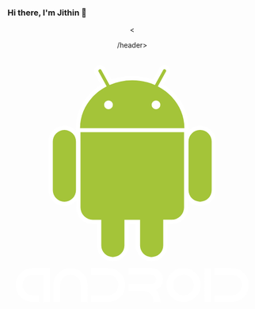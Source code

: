 ### Hi there, I'm Jithin 👋

<header><
<link rel="stylesheet" href="https://cdn.jsdelivr.net/gh/devicons/devicon@v2.14.0/devicon.min.css">
  
  /header>
<body>
<i class="devicon-android-plain colored"></i>
  </body>
<svg viewBox="0 0 128 128">
<path fill="#fff" d="M13.699 108.645h8.047v17.421h-3.492V112.04l-3.116.012h-.749c-1.74 0-2.707.073-2.9.218-1.039.282-1.917.882-2.634 1.8-.772 1.104-1.159 2.203-1.159 3.298 0 1.353.523 2.598 1.57 3.733.701.668 1.305 1.071 1.813 1.208.507.258 1.381.387 2.621.387h2.429v3.371h-2.911c-2.159 0-3.983-.568-5.474-1.704-1.079-.854-1.8-1.627-2.162-2.319-.902-1.434-1.354-2.9-1.354-4.398v-.507c0-2.094.785-4.015 2.356-5.763.95-.926 1.728-1.51 2.331-1.752.436-.242 1.035-.471 1.801-.688.684-.195 1.679-.291 2.983-.291zm25.625 3.479c.346.467.596.866.749 1.196.226.395.438.926.641 1.595.241.806.362 1.901.362 3.286v7.865h-3.492v-8.24c0-2.771-1.252-4.623-3.757-5.557-.572-.161-1.075-.246-1.511-.254-.435.008-.934.093-1.498.254-2.505.934-3.757 2.787-3.757 5.557v8.24h-3.504v-7.865c0-1.385.121-2.48.362-3.286.201-.668.415-1.2.641-1.595.153-.338.406-.737.761-1.196 1.877-2.304 4.209-3.456 6.995-3.456 2.788 0 5.123 1.152 7.008 3.456zm9.798-3.467c2.345 0 3.689.052 4.036.157.95.113 2.021.512 3.213 1.196.652.403 1.346 1.019 2.078 1.848 1.305 1.619 1.957 3.459 1.957 5.521a8.461 8.461 0 01-.7 3.419c-.918 2.086-2.429 3.592-4.53 4.519-.975.5-2.473.749-4.494.749h-7.406l-.387-.073v-3.31h8.167c.87 0 1.542-.077 2.018-.229 1.265-.427 2.19-1.063 2.778-1.909.717-1.071 1.075-2.114 1.075-3.129 0-1.023-.31-2.03-.93-3.021-.387-.572-.813-1.006-1.28-1.305-.854-.701-2.074-1.051-3.661-1.051h-8.167v-3.383h6.233zm13.097 0h11.188c1.973 0 3.52.592 4.639 1.776.5.467.846.918 1.039 1.353.436.87.652 1.72.652 2.549v.495c0 1.273-.552 2.517-1.654 3.733-.709.676-1.354 1.111-1.934 1.305 1.466 1.563 2.199 3.628 2.199 6.198h-3.516v-.266c0-1.901-.77-3.411-2.308-4.531-.878-.62-2.026-.93-3.443-.93h-6.862v-3.359h11.405c1.248 0 2.094-.616 2.537-1.848.048-.25.08-.459.096-.628 0-.685-.285-1.305-.857-1.86-.491-.387-1.015-.58-1.57-.58 0-.032-.169-.048-.508-.048H62.219v-3.359zm28.041.011h.12c2.675 0 4.958 1.096 6.851 3.286 1.225 1.643 1.836 3.431 1.836 5.364v.121c0 2.674-1.119 4.945-3.358 6.813-1.627 1.208-3.411 1.813-5.352 1.813h-.121c-2.658 0-4.934-1.087-6.826-3.262-.66-.926-1.123-1.776-1.39-2.549a9.19 9.19 0 01-.471-2.839v-.121c0-2.626 1.083-4.873 3.25-6.742 1.466-1.047 2.803-1.635 4.011-1.764.37-.079.853-.12 1.45-.12zm-5.232 8.675c0 1.514.592 2.843 1.776 3.987 1.055.902 2.162 1.353 3.322 1.353h.338c.935 0 1.885-.318 2.852-.955.998-.733 1.675-1.667 2.029-2.803.112-.298.193-.81.241-1.534 0-1.482-.575-2.791-1.728-3.927-1.079-.958-2.263-1.438-3.552-1.438-1.506 0-2.843.628-4.011 1.885-.491.645-.802 1.192-.931 1.643-.223.629-.336 1.225-.336 1.789zm15.851-8.675h3.491v17.397h-3.491v-17.397zm11.61-.011c2.344 0 3.688.052 4.035.157.95.113 2.021.512 3.213 1.196.652.403 1.346 1.019 2.078 1.848 1.305 1.619 1.957 3.459 1.957 5.521a8.461 8.461 0 01-.7 3.419c-.918 2.086-2.429 3.592-4.53 4.519-.975.5-2.473.749-4.494.749h-7.406l-.387-.073v-3.31h8.167c.87 0 1.542-.077 2.018-.229 1.265-.427 2.19-1.063 2.778-1.909.717-1.071 1.075-2.114 1.075-3.129 0-1.023-.31-2.03-.93-3.021-.387-.572-.813-1.006-1.28-1.305-.854-.701-2.074-1.051-3.661-1.051h-8.167v-3.383h6.234zM29.19 76.835c-4.484.002-8.128-3.646-8.129-8.13l-.001-24.891c-.001-4.479 3.642-8.127 8.121-8.128a8.072 8.072 0 015.753 2.377 8.078 8.078 0 012.384 5.749l-.002 24.892a8.037 8.037 0 01-2.373 5.744 8.065 8.065 0 01-5.753 2.387m-.006-38.964a5.945 5.945 0 00-5.943 5.944l.004 24.889a5.943 5.943 0 1011.887.001V43.812a5.947 5.947 0 00-5.948-5.941"></path><path fill="#fff" d="M92.942 39.104l-2.186-.001-53.54.007-2.186.001-.001-2.186c-.005-8.972 4.883-17.316 12.889-22.246l-3.112-5.682a2.995 2.995 0 011.214-4.093 2.92 2.92 0 011.424-.362c1.103 0 2.113.599 2.645 1.565l3.258 5.935a30.63 30.63 0 0110.607-1.866c3.729-.001 7.307.629 10.691 1.871l3.253-5.944a3.003 3.003 0 012.642-1.564c.496-.001.99.12 1.426.354a3.007 3.007 0 011.467 1.819 2.977 2.977 0 01-.258 2.293l-3.11 5.678c7.993 4.94 12.875 13.279 12.874 22.235l.003 2.186zM77.115 15.52l4.148-7.576a.825.825 0 10-1.444-.794l-4.191 7.652a28.588 28.588 0 00-11.646-2.442 28.521 28.521 0 00-11.619 2.434l-4.194-7.635a.818.818 0 00-1.117-.328.816.816 0 00-.327 1.117l4.149 7.569c-8.154 4.206-13.663 12.214-13.658 21.409l53.539-.006c.002-9.193-5.497-17.184-13.64-21.4M51.806 27.227a2.245 2.245 0 01.003-4.49 2.251 2.251 0 012.246 2.247 2.248 2.248 0 01-2.249 2.243m24.379-.005a2.24 2.24 0 01-2.245-2.244 2.259 2.259 0 012.245-2.25 2.258 2.258 0 012.24 2.25 2.241 2.241 0 01-2.24 2.244m-22.136 77.983c-4.48-.001-8.126-3.645-8.127-8.128L45.92 86.09l-2.136.002a8.457 8.457 0 01-6.031-2.496 8.45 8.45 0 01-2.497-6.034l-.008-38.566v-2.188h2.186l53.138-.008 2.187-.001v2.186l.006 38.571c0 4.704-3.826 8.532-8.529 8.531l-2.148.001.002 10.981c0 4.481-3.646 8.129-8.124 8.129a8.048 8.048 0 01-5.748-2.378 8.06 8.06 0 01-2.386-5.746V86.088h-3.653v10.985c-.002 4.482-3.648 8.133-8.13 8.132"></path><path fill="#fff" d="M37.444 77.563a6.332 6.332 0 006.341 6.346h4.318l.005 13.169a5.948 5.948 0 005.94 5.945 5.945 5.945 0 005.941-5.95V83.908l8.024-.002-.001 13.168a5.946 5.946 0 0011.891-.004l-.004-13.166 4.334-.001a6.346 6.346 0 006.343-6.346l-.007-38.573-53.136.009.011 38.57zm61.372-.738c-4.483.001-8.13-3.642-8.129-8.126l-.006-24.89c.001-4.484 3.642-8.131 8.122-8.131 4.486-.001 8.135 3.646 8.135 8.128l.002 24.889c.001 4.481-3.642 8.131-8.124 8.13m-.007-38.962a5.94 5.94 0 00-5.941 5.945l.002 24.889a5.94 5.94 0 005.945 5.943 5.94 5.94 0 005.941-5.946l-.006-24.889a5.94 5.94 0 00-5.941-5.942"></path><path fill="#A4C439" d="M29.184 37.871a5.945 5.945 0 00-5.943 5.944l.004 24.889a5.942 5.942 0 005.945 5.946 5.936 5.936 0 005.942-5.945V43.812a5.947 5.947 0 00-5.948-5.941M77.115 15.52l4.148-7.576a.829.829 0 00-.325-1.124.827.827 0 00-1.119.33l-4.19 7.655a28.504 28.504 0 00-11.646-2.444 28.51 28.51 0 00-11.619 2.434L48.17 7.16a.82.82 0 00-1.116-.329.816.816 0 00-.328 1.117l4.149 7.57c-8.154 4.206-13.663 12.214-13.658 21.409l53.539-.006c.001-9.194-5.498-17.185-13.641-21.401M51.806 27.227a2.245 2.245 0 01.003-4.49 2.251 2.251 0 012.246 2.247 2.248 2.248 0 01-2.249 2.243m24.379-.005a2.243 2.243 0 01-2.245-2.244 2.263 2.263 0 012.245-2.25 2.258 2.258 0 012.24 2.25 2.24 2.24 0 01-2.24 2.244m-38.75 11.771l.008 38.572a6.334 6.334 0 006.342 6.341l4.318.001.005 13.169a5.948 5.948 0 005.94 5.945 5.95 5.95 0 005.945-5.949l-.003-13.164 8.024-.002.003 13.168c0 3.277 2.667 5.948 5.942 5.942a5.946 5.946 0 005.945-5.946L79.9 83.904l4.334-.003a6.345 6.345 0 006.345-6.344l-.007-38.572-53.137.008zm67.317 4.813a5.941 5.941 0 00-5.943-5.943 5.94 5.94 0 00-5.941 5.945l.005 24.89a5.937 5.937 0 005.942 5.942 5.94 5.94 0 005.941-5.946l-.004-24.888z"></path>
</svg>


<!--
**jithin8mathew/jithin8mathew** is a ✨ _special_ ✨ repository because its `README.md` (this file) appears on your GitHub profile.

Here are some ideas to get you started:

- 🔭 I’m currently working on Android, iOS app development and Machine Learning.
- 🌱 I’m currently learning Swift, GUI development 
- 👯 I’m looking to collaborate on ...
- 🤔 I’m looking for help with ...
- 💬 Ask me about ...
- 📫 How to reach me: ...
- 😄 Pronouns: ...
- ⚡ Fun fact: ...
-->
